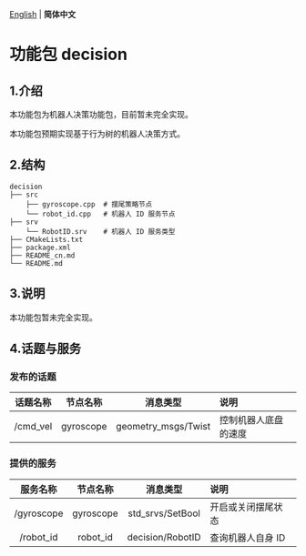 [English](README.md) | __简体中文__

# 功能包 decision

## 1.介绍

本功能包为机器人决策功能包，目前暂未完全实现。

本功能包预期实现基于行为树的机器人决策方式。

## 2.结构

```
decision
├── src
    ├── gyroscope.cpp  # 摆尾策略节点
    └── robot_id.cpp   # 机器人 ID 服务节点
├── srv
    └── RobotID.srv    # 机器人 ID 服务类型
├── CMakeLists.txt
├── package.xml
├── README_cn.md
└── README.md
```

## 3.说明

本功能包暂未完全实现。

## 4.话题与服务

### 发布的话题

| 话题名称  | 节点名称    | 消息类型             | 说明              |
|:--------:|:---------:|:-------------------:|:-----------------|
| /cmd_vel | gyroscope | geometry_msgs/Twist | 控制机器人底盘的速度 |

### 提供的服务

| 服务名称    | 节点名称    | 消息类型          | 说明              |
|:----------:|:---------:|:----------------:|:-----------------|
| /gyroscope | gyroscope | std_srvs/SetBool | 开启或关闭摆尾状态  |
| /robot_id  | robot_id  | decision/RobotID | 查询机器人自身 ID  |
